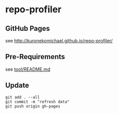  repo-profiler
==============

## GitHub Pages

see http://kuronekomichael.github.io/repo-profiler/

## Pre-Requirements

see [tool/README.md](tool/README.md)

## Update

```
git add . --all
git commit -m "refresh data"
git push origin gh-pages
```
